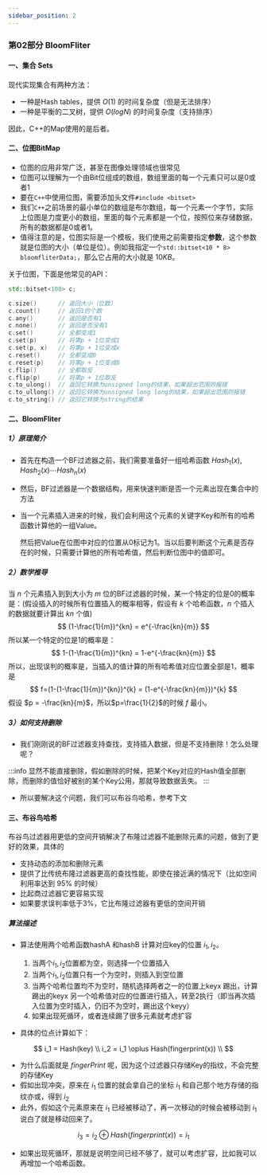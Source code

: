 ```yaml
---
sidebar_position: 2
---
```


### 第02部分 BloomFliter

#### 一、集合 Sets

现代实现集合有两种方法：

- 一种是Hash tables，提供 $O(1)$ 的时间复杂度（但是无法排序）
- 一种是平衡的二叉树，提供 $O(log N)$ 的时间复杂度（支持排序）

因此，C++的Map使用的是后者。

#### 二、位图BitMap

- 位图的应用非常广泛，甚至在图像处理领域也很常见
- 位图可以理解为一个由Bit位组成的数组，数组里面的每一个元素只可以是0或者1
- 要在`C++`中使用位图，需要添加头文件`#include <bitset>`
- 我们`C++`之前场景的最小单位的数组是布尔数组，每一个元素一个字节，实际上位图是力度更小的数组，里面的每个元素都是一个位，按照位来存储数据，所有的数据都是0或者1。
- 值得注意的是，位图实际是一个模板，我们使用之前需要指定**参数**，这个参数就是位图的大小（单位是位）。例如我指定一个`std::bitset<10 * 8> bloomfliterData;`，那么它占用的大小就是 $10KB$。

关于位图，下面是他常见的API：

```cpp
std::bitset<100> c;

c.size()      // 返回大小（位数）
c.count()     // 返回1的个数
c.any()       // 返回是否有1
c.none()      // 返回是否没有1
c.set()       // 全都变成1
c.set(p)      // 将第p + 1位变成1
c.set(p, x)   // 将第p + 1位变成x
c.reset()     // 全都变成0
c.reset(p)    // 将第p + 1位变成0
c.flip()      // 全都取反
c.flip(p)     // 将第p + 1位取反
c.to_ulong()  // 返回它转换为unsigned long的结果，如果超出范围则报错
c.to_ullong() // 返回它转换为unsigned long long的结果，如果超出范围则报错
c.to_string() // 返回它转换为string的结果
```

#### 二、BloomFliter

##### 1）原理简介

- 首先在构造一个BF过滤器之前，我们需要准备好一组哈希函数 $Hash_1(x), Hash_2(x)\cdots Hash_n(x)$

- 然后，BF过滤器是一个数据结构，用来快速判断是否一个元素出现在集合中的方法

- 当一个元素插入进来的时候，我们会利用这个元素的关键字Key和所有的哈希函数计算他的一组Value。

  然后把Value在位图中对应的位置从0标记为1。当以后要判断这个元素是否存在的时候，只需要计算他的所有哈希值，然后判断位图中的值即可。

##### 2）数学推导

当 $n$ 个元素插入到到大小为 $m$ 位的BF过滤器的时候，某一个特定的位是0的概率是：(假设插入的时候所有位置插入的概率相等，假设有 $k$ 个哈希函数，$n$ 个插入的数据就要计算出 $kn$ 个值)
$$
(1-\frac{1}{m})^{kn} = e^{-\frac{kn}{m}}
$$
所以某一个特定的位是1的概率是：
$$
1-(1-\frac{1}{m})^{kn} = 1-e^{-\frac{kn}{m}}
$$
所以，出现误判的概率是，当插入的值计算的所有哈希值对应位置全部是1，概率是
$$
f=(1-(1-\frac{1}{m})^{kn})^{k} = (1-e^{-\frac{kn}{m}})^{k}
$$
假设 $p = -\frac{kn}{m}$，所以$p=\frac{1}{2}$的时候 $f$ 最小。

##### 3）如何支持删除

- 我们刚刚说的BF过滤器支持查找，支持插入数据，但是不支持删除！怎么处理呢？

:::info
显然不能直接删除，假如删除的时候，把某个Key对应的Hash值全部删除，而删除的值恰好被别的某个Key公用，那就导致数据丢失。
:::

- 所以要解决这个问题，我们可以布谷鸟哈希，参考下文

#### 三、布谷鸟哈希

布谷鸟过滤器用更低的空间开销解决了布隆过滤器不能删除元素的问题，做到了更好的效果，具体的

- 支持动态的添加和删除元素
- 提供了比传统布隆过滤器更高的查找性能，即使在接近满的情况下（比如空间利用率达到 95% 的时候）
- 比起商过滤器它更容易实现
- 如果要求误判率低于3%，它比布隆过滤器有更低的空间开销

##### 算法描述

- 算法使用两个哈希函数hashA 和hashB 计算对应key的位置 $i_1, i_2$。

  1. 当两个$i_1, i_2$位置都为空，则选择一个位置插入
  2. 当两个$i_1, i_2$位置只有一个为空时，则插入到空位置
  3. 当两个哈希位置均不为空时，随机选择两者之一的位置上keyx 踢出，计算踢出的keyx 另一个哈希值对应的位置进行插入，转至2执行（即当再次插入位置为空时插入，仍旧不为空时，踢出这个keyy）
  4. 如果出现死循环，或者连续踢了很多元素就考虑扩容
- 具体的位点计算如下：

$$
i_1 = Hash(key) \\
i_2 = i_1 \oplus  Hash(fingerprint(x)) \\
$$

- 为什么后面就是 $fingerPrint$ 呢，因为这个过滤器只存储Key的指纹，不会完整的存储Key
- 假如出现冲突，原来在 $i_1$ 位置的就会拿自己的坐标 $i_1$ 和自己那个地方存储的指纹亦或，得到 $i_2$
- 此外，假如这个元素原来在 $i_1$ 已经被移动了，再一次移动的时候会被移动到 $i_1$ 说白了就是移动回来了。

$$
i_3 = i_2 \oplus Hash(fingerprint(x)) = i_1
$$

- 如果出现死循环，那就是说明空间已经不够了，就可以考虑扩容，比如我可以再增加一个哈希函数。



   
